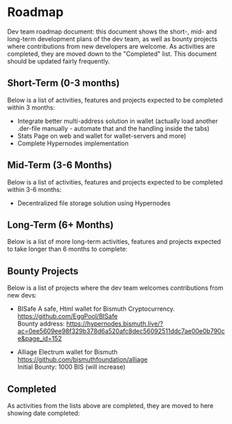 # Roadmap
Dev team roadmap document: this document shows the short-, mid- and long-term development plans of the dev team, as well as bounty projects where contributions from new developers are welcome. As activities are completed, they are moved down to the "Completed" list. This document should be updated fairly frequently.

## Short-Term (0-3 months)
Below is a list of activities, features and projects expected to be completed within 3 months:  
* Integrate better multi-address solution in wallet (actually load another .der-file manually - automate that and the handling inside the tabs)
* Stats Page on web and wallet for wallet-servers and more)
* Complete Hypernodes implementation

## Mid-Term (3-6 Months)
Below is a list of activities, features and projects expected to be completed within 3-6 months:  
* Decentralized file storage solution using Hypernodes

## Long-Term (6+ Months)
Below is a list of more long-term activities, features and projects expected to take longer than 6 months to complete:  

## Bounty Projects
Below is a list of projects where the dev team welcomes contributions from new devs:  

* BISafe
A safe, Html wallet for Bismuth Cryptocurrency.  
https://github.com/EggPool/BISafe  
Bounty address: https://hypernodes.bismuth.live/?ac=0ee5609ee98f329b378d6a520afc8dec56092511ddc7ae00e0b790ce&page_id=152

* Alliage
Electrum wallet for Bismuth  
https://github.com/bismuthfoundation/alliage  
Initial Bounty: 1000 BIS (will increase)

## Completed
As activities from the lists above are completed, they are moved to here showing date completed:  

